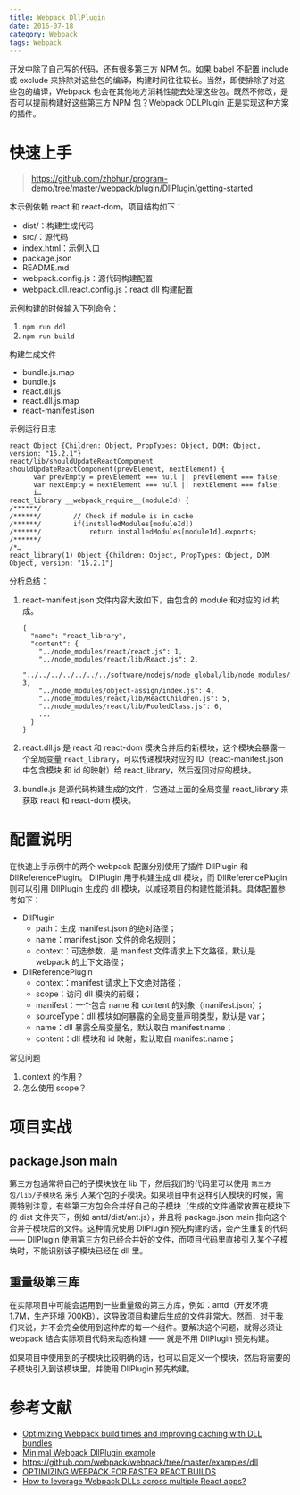 ```yaml
---
title: Webpack DllPlugin
date: 2016-07-18
category: Webpack
tags: Webpack
---
```


开发中除了自己写的代码，还有很多第三方 NPM 包。如果 babel 不配置 include 或 exclude 来排除对这些包的编译，构建时间往往较长。当然，即使排除了对这些包的编译，Webpack 也会在其他地方消耗性能去处理这些包。既然不修改，是否可以提前构建好这些第三方 NPM 包？Webpack DDLPlugin 正是实现这种方案的插件。

# 快速上手
> https://github.com/zhbhun/program-demo/tree/master/webpack/plugin/DllPlugin/getting-started

本示例依赖 react 和 react-dom，项目结构如下：

- dist/：构建生成代码
- src/：源代码
- index.html：示例入口
- package.json
- README.md
- webpack.config.js：源代码构建配置
- webpack.dll.react.config.js：react dll 构建配置

示例构建的时候输入下列命令：

1. `npm run ddl`
2. `npm run build`

构建生成文件

- bundle.js.map
- bundle.js
- react.dll.js
- react.dll.js.map
- react-manifest.json

示例运行日志

```
react Object {Children: Object, PropTypes: Object, DOM: Object, version: "15.2.1"}
react/lib/shouldUpdateReactComponent shouldUpdateReactComponent(prevElement, nextElement) {
	  var prevEmpty = prevElement === null || prevElement === false;
	  var nextEmpty = nextElement === null || nextElement === false;
	  i…
react_library __webpack_require__(moduleId) {
/******/
/******/ 		// Check if module is in cache
/******/ 		if(installedModules[moduleId])
/******/ 			return installedModules[moduleId].exports;
/******/
/*…
react_library(1) Object {Children: Object, PropTypes: Object, DOM: Object, version: "15.2.1"}
```

分析总结：

1. react-manifest.json 文件内容大致如下，由包含的 module 和对应的 id 构成。

    ```
    {
      "name": "react_library",
      "content": {
        "../node_modules/react/react.js": 1,
        "../node_modules/react/lib/React.js": 2,
        "../../../../../../../software/nodejs/node_global/lib/node_modules/webpack/node_modules/process/browser.js": 3,
        "../node_modules/object-assign/index.js": 4,
        "../node_modules/react/lib/ReactChildren.js": 5,
        "../node_modules/react/lib/PooledClass.js": 6,
        ...
      }
    }
    ```

2. react.dll.js 是 react 和 react-dom 模块合并后的新模块，这个模块会暴露一个全局变量 `react_library`，可以传递模块对应的 ID（react-manifest.json中包含模块 和 id 的映射）给 react_library，然后返回对应的模块。
3. bundle.js 是源代码构建生成的文件，它通过上面的全局变量 react_library 来获取 react 和 react-dom 模块。

# 配置说明
在快速上手示例中的两个 webpack 配置分别使用了插件 DllPlugin 和 DllReferencePlugin。 DllPlugin 用于构建生成 dll 模块，而 DllReferencePlugin 则可以引用 DllPlugin 生成的 dll 模块，以减轻项目的构建性能消耗。具体配置参考如下：

- DllPlugin
    - path：生成 manifest.json 的绝对路径；
    - name：manifest.json 文件的命名规则；
    - context：可选参数，是 manifest 文件请求上下文路径，默认是 webpack 的上下文路径；
- DllReferencePlugin
    - context：manifest 请求上下文绝对路径；
    - scope：访问 dll 模块的前缀；
    - manifest：一个包含 name 和 content 的对象（manifest.json）；
    - sourceType：dll 模块如何暴露的全局变量声明类型，默认是 var；
    - name：dll 暴露全局变量名，默认取自 manifest.name；
    - content：dll 模块和 id 映射，默认取自 manifest.name；

常见问题

1. context 的作用？
2. 怎么使用 scope？

# 项目实战
## package.json main
第三方包通常将自己的子模块放在 lib 下，然后我们的代码里可以使用 `第三方包/lib/子模块名` 来引入某个包的子模块。如果项目中有这样引入模块的时候，需要特别注意，有些第三方包会合并好自己的子模块（生成的文件通常放置在模块下的 dist 文件夹下，例如 antd/dist/ant.js），并且将 package.json main 指向这个合并子模块后的文件。这种情况使用 DllPlugin 预先构建的话，会产生重复的代码 —— DllPlugin 使用第三方包已经合并好的文件，而项目代码里直接引入某个子模块时，不能识别该子模块已经在 dll 里。

## 重量级第三库
在实际项目中可能会运用到一些重量级的第三方库，例如：antd（开发环境 1.7M，生产环境 700KB），这导致项目构建后生成的文件非常大。然而，对于我们来说，并不会完全使用到这种库的每一个组件。要解决这个问题，就得必须让 webpack 结合实际项目代码来动态构建 —— 就是不用 DllPlugin 预先构建。

如果项目中使用到的子模块比较明确的话，也可以自定义一个模块，然后将需要的子模块引入到该模块里，并使用 DllPlugin 预先构建。

# 参考文献
- [Optimizing Webpack build times and improving caching with DLL bundles](https://robertknight.github.io/posts/webpack-dll-plugins/)
- [Minimal Webpack DllPlugin example](https://gist.github.com/robertknight/058a194f45e77ff95fcd)
- https://github.com/webpack/webpack/tree/master/examples/dll
- [OPTIMIZING WEBPACK FOR FASTER REACT BUILDS](http://engineering.invisionapp.com/post/optimizing-webpack/)
- [How to leverage Webpack DLLs across multiple React apps?](http://stackoverflow.com/questions/33638075/how-to-leverage-webpack-dlls-across-multiple-react-apps)

